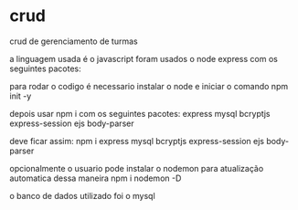 # crud
 crud de gerenciamento de turmas

a linguagem usada é o javascript
foram usados o node express com os seguintes pacotes:


para rodar o codigo é necessario instalar o node e iniciar o comando npm init -y

depois usar npm i com os seguintes pacotes: 
express mysql bcryptjs express-session ejs body-parser

deve ficar assim:
npm i express mysql bcryptjs express-session ejs body-parser

opcionalmente o usuario pode instalar o nodemon para atualização automatica dessa maneira
npm i nodemon -D

o banco de dados utilizado foi o mysql 
